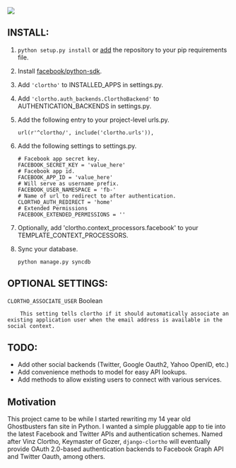 [![](http://farm5.static.flickr.com/4012/4567211957_8100b745d3_o.jpg)](http://farm5.static.flickr.com/4012/4567211957_8100b745d3_o.jpg)

INSTALL:
--------

 1. `python setup.py install` or [add][3] the repository to your pip requirements file.

 2. Install [facebook/python-sdk][2].

 3. Add `'clortho'` to INSTALLED_APPS in settings.py.

 4. Add `'clortho.auth_backends.ClorthoBackend'` to AUTHENTICATION_BACKENDS in 
    settings.py.

 5. Add the following entry to your project-level urls.py.

    `url(r'^clortho/', include('clortho.urls')),`

 6. Add the following settings to settings.py.

        # Facebook app secret key.
        FACEBOOK_SECRET_KEY = 'value_here'
        # Facebook app id.
        FACEBOOK_APP_ID = 'value_here'
        # Will serve as username prefix.
        FACEBOOK_USER_NAMESPACE = 'fb-'
        # Name of url to redirect to after authentication. 
        CLORTHO_AUTH_REDIRECT = 'home' 
        # Extended Permissions
        FACEBOOK_EXTENDED_PERMISSIONS = ''
  
 7. Optionally, add 'clortho.context_processors.facebook' to your
    TEMPLATE_CONTEXT_PROCESSORS.

 8. Sync your database.

        python manage.py syncdb

OPTIONAL SETTINGS:
------------------

`CLORTHO_ASSOCIATE_USER` Boolean

        This setting tells clortho if it should automatically associate an existing application user when the email address is available in the social context.


TODO:
-----

  - Add other social backends (Twitter, Google Oauth2, Yahoo OpenID, etc.)
  - Add convenience methods to model for easy API lookups.
  - Add methods to allow existing users to connect with various services.

Motivation
----------

This project came to be while I started rewriting my 14 year old Ghostbusters 
fan site in Python.  I wanted a simple pluggable app to tie into the latest 
Facebook and Twitter APIs and authentication schemes.  Named after 
Vinz Clortho, Keymaster of Gozer, `django-clortho` will eventually provide 
OAuth 2.0-based authentication backends to Facebook Graph API and Twitter Oauth, among others.

  [1]: http://developers.facebook.com
  [2]: http://github.com/facebook/python-sdk
  [3]: http://www.pip-installer.org/en/latest/requirement-format.html#git